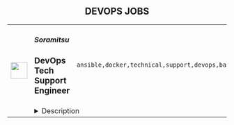 <div align="center"><h2>DEVOPS JOBS</h2></div><table><tr>
                <td width="100" height="100" rowspan="2">
                    <img src="https://remoteok.com/assets/img/jobs/4df0e43110edf20e187b5ea9410897381672470952.png" width="38px" height="auto">
                </td>
                <td width="300">
                    <h5>Soramitsu</h5>
                    <h3>DevOps Tech Support Engineer</h3>
                </td>
                <td width="300">
                    <code>ansible,docker,technical,support,devops,banking,bank,cloud,management,operational,engineer,linux</code>
                </td>
                <td width="200">
                <text>5 days ago</text>
                </td>
                <td width="100" rowspan="2">
                <a href="https://remoteOK.com/remote-jobs/remote-devops-tech-support-engineer-soramitsu-172317" align="right" target="_blank">Apply</a>
                </td>
            </tr>
            <tr>
                <td colspan="3">
                <details><summary>Description</summary>
                <p><strong>About:</strong></p><p>SORAMITSU is a Japanese technology company delivering blockchain-based solutions for enterprises, universities, and governments. From the creation of domestic and cross-border payment systems to the development of our own decentralized autonomous economy, our projects and use case studies represent the next generation of fintech. In 2020, Soramitsu was recognized by Central Banking as the "Central Bank Digital Currency Partner of the Year". We have many widely recognized projects in both enterprise/institutional and crypto, including Bakong, Hyperledger IROHA, Polkaswap, Fearless Wallet, KAGOME, FUHON, and of course, SORA. You can familiarize yourself with our various activities by visiting our <a href="https://soramitsu.co.jp/" rel="noreferrer noopener nofollow">homepage</a>.</p><p>This is a remote position, though we do maintain physical offices in Japan, Russia, Thailand, Cambodia, and Switzerland - which you would be welcome to stop by if you're in one of those regions.</p><p> </p><p><strong>Who are we looking for? </strong></p><p>We are looking for people with a desire to grow as Infrastructure/Cloud/DevOps/SRE engineers. </p><p>This position is suitable for people who are able to work at night. </p><p> </p><p><strong>Requirements:</strong></p><ul>
<li><p>Software development experience with any language</p></li>
<li><p>Experience with Linux (being able to investigate OS and application performance issues)</p></li>
<li><p>Basics of Linux shell scripting (shell, bash)</p></li>
<li><p>Experience with docker containers or kubernetes.</p></li>
<li><p>Understanding main network protocols and principles (IP, TCP vs UDP, HTTP)</p></li>
<li><p>Desire to grow as Infrastructure/Cloud/DevOps engineer (strong motivation is the key factor for being successful in this position)</p></li>
<li><p>Bachelorâs Degree in Computer Science and/or relevant experience</p></li>
<li><p>Able to work at night  including weekends</p></li>
<li><p>Critical thinker and problem-solving skills</p></li>
<li><p>Interpersonal and communication skills</p></li>
<li><p>Business-level English (written and spoken)</p></li>
</ul><p> </p><p><strong>Desired skills:</strong></p><ul>
<li><p>Ability to manage multiple high-priority tasks simultaneously</p></li>
<li><p>Demonstrable problem-solving and analytical skills</p></li>
<li><p>Interpersonal and customer-facing skills, with the ability to competently discuss complex technical issues with the software, operations, and leadership teams</p></li>
<li><p>CI/CD tools and practices </p></li>
<li><p>Running and managing (micro) services in a cloud e.g. AWS</p></li>
<li><p>Version control systems </p></li>
<li><p>Proficient in database management (RDMS, NoSQL)</p></li>
</ul><p> </p><p><strong>Day to Day:</strong></p><ul>
<li><p>Troubleshoot and solve challenging operational issues in a complex environment.</p></li>
<li><p>Supporting server instances across several Clouds.</p></li>
<li><p>Work directly with developers, customers, and partners to provide unique solutions to our customer's individual needs for their application deployment.</p></li>
<li><p>Build and maintain ansible playbooks, terraform files, and scripts to automate and deploy resources and configuration changes</p></li>
<li><p>Drive customer communication during critical events</p></li>
<li><p>Create tutorials, how-to videos, and other technical articles for the team or  customers</p></li>
<li><p>Work on critical, highly complex customer incidents.</p></li>
<li><p>Answer in support chat</p></li>
<li><p>Monitor logs and metrics from (micro)services and servers.</p></li>
</ul><p><br></p><p><strong>Physical work hours:</strong></p><ul>
<li><p>The candidate will work on a scheduled shift, (8 pm â 8 am MSK or 8 am - 8 pm MSK)</p></li>
<li><p>12 hours work and 36-hours rest</p></li>
</ul><p><strong>Salary details:</strong></p><ul><li><p> $600-$800 Net per month</p></li></ul><p><br></p><p><br></p><p><br></p><br/><br/>Please mention the word **CURE** and tag RMTA3LjE3OC4yMzIuMTY0 when applying to show you read the job post completely (#RMTA3LjE3OC4yMzIuMTY0). This is a beta feature to avoid spam applicants. Companies can search these words to find applicants that read this and see they're human.
                </details>
                </td>
            </tr></table>